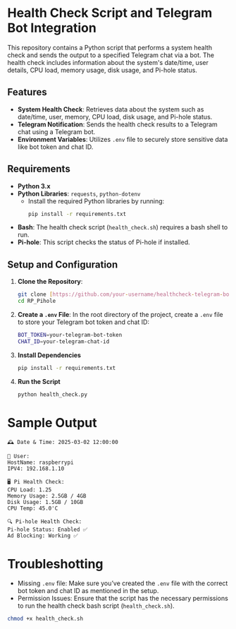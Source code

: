 # Health Check Script and Telegram Bot Integration

This repository contains a Python script that performs a system health check and sends the output to a specified Telegram chat via a bot. The health check includes information about the system's date/time, user details, CPU load, memory usage, disk usage, and Pi-hole status.

## **Features**
- **System Health Check**: Retrieves data about the system such as date/time, user, memory, CPU load, disk usage, and Pi-hole status.
- **Telegram Notification**: Sends the health check results to a Telegram chat using a Telegram bot.
- **Environment Variables**: Utilizes `.env` file to securely store sensitive data like bot token and chat ID.

## **Requirements**

- **Python 3.x**
- **Python Libraries**: `requests`, `python-dotenv`
  - Install the required Python libraries by running:
    ```bash
    pip install -r requirements.txt
    ```
- **Bash**: The health check script (`health_check.sh`) requires a bash shell to run.
- **Pi-hole**: This script checks the status of Pi-hole if installed.

## **Setup and Configuration**

1. **Clone the Repository**:
    ```bash
    git clone [https://github.com/your-username/healthcheck-telegram-bot.git](https://github.com/danielmxPeck/RP_Pihole.git)
    cd RP_Pihole
    ```

2. **Create a `.env` File**:
   In the root directory of the project, create a `.env` file to store your Telegram bot token and chat ID:
   ```bash
   BOT_TOKEN=your-telegram-bot-token
   CHAT_ID=your-telegram-chat-id


3. **Install Dependencies**
   ```bash
   pip install -r requirements.txt

4. **Run the Script**
   ```bash
   python health_check.py

  # Sample Output
  ```
  🕰️ Date & Time: 2025-03-02 12:00:00

  👤 User:
  HostName: raspberrypi
  IPV4: 192.168.1.10

  🖥️ Pi Health Check:
  CPU Load: 1.25
  Memory Usage: 2.5GB / 4GB
  Disk Usage: 1.5GB / 10GB
  CPU Temp: 45.0'C

  🔍 Pi-hole Health Check:
  Pi-hole Status: Enabled ✅
  Ad Blocking: Working ✅
```

# Troubleshotting
- Missing `.env` file: Make sure you’ve created the `.env` file with the correct bot token and chat ID as mentioned in the setup.
- Permission Issues: Ensure that the script has the necessary permissions to run the health check bash script (`health_check.sh`).
```bash
chmod +x health_check.sh

